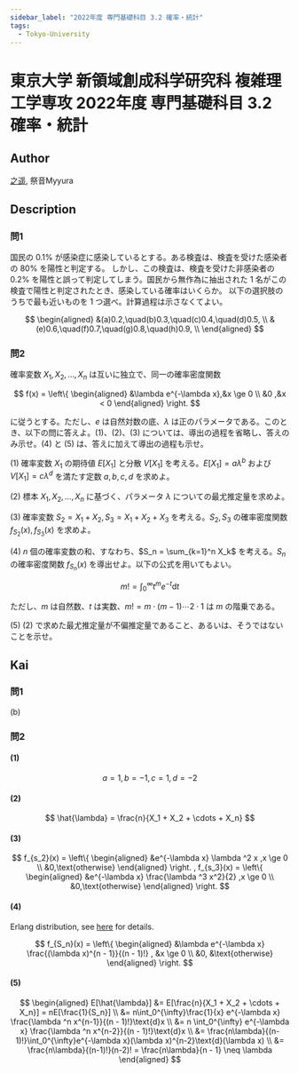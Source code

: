 ```yaml
---
sidebar_label: "2022年度 専門基礎科目 3.2 確率・統計"
tags:
  - Tokyo-University
---
```

# 東京大学 新領域創成科学研究科 複雑理工学専攻 2022年度 専門基礎科目 3.2 確率・統計


## **Author**
[之遥](https://www.zhihu.com/people/zhao-yue-70-84), 祭音Myyura

## **Description**
### 問1 
国民の $0.1\%$ が感染症に感染しているとする。ある検査は、検査を受けた感染者の $80\%$ を陽性と判定する。
しかし、この検査は、検査を受けた非感染者の $0.2\%$ を陽性と誤って判定してしまう。国民から無作為に抽出された $1$ 名がこの検査で陽性と判定されたとき、感染している確率はいくらか。
以下の選択肢のうちで最も近いものを $1$ つ選べ。計算過程は示さなくてよい。

$$
\begin{aligned}
&(a)0.2,\quad(b)0.3,\quad(c)0.4,\quad(d)0.5, \\
&(e)0.6,\quad(f)0.7,\quad(g)0.8,\quad(h)0.9, \\
\end{aligned}
$$

### 問2
確率変数 $X_1, X_2, \dots, X_n$ は互いに独立で、同一の確率密度関数

$$
f(x) = 
\left\{
\begin{aligned}
&\lambda e^{-\lambda x},&x \ge 0 \\
&0 ,&x < 0
\end{aligned}
\right.
$$

に従うとする。ただし、$e$ は自然対数の底、$\lambda$ は正のパラメータである。このとき、以下の問に答えよ。(1)、(2)、(3) については、導出の過程を省略し、答えのみ示せ。(4) と (5) は、答えに加えて導出の過程も示せ。

(1) 確率変数 $X_1$ の期待値 $E[X_1]$ と分散 $V[X_1]$ を考える。$E[X_1] = a\lambda^{b}$ および $V[X_1] = c\lambda^{d}$ を満たす定数 $a, b, c, d$ を求めよ。

(2) 標本 $X_1, X_2, \dots, X_n$ に基づく、パラメータ $\lambda$ についての最尤推定量を求めよ。

(3) 確率変数 $S_2 = X_1 + X_2, S_3 = X_1 + X_2 + X_3$ を考える。$S_2, S_3$ の確率密度関数 $f_{S_2}(x), f_{S_3}(x)$ を求めよ。

(4) $n$ 個の確率変数の和、すなわち、$S_n = \sum_{k=1}^n X_k$ を考える。$S_n$ の確率密度関数 $f_{S_n}(x)$ を導出せよ。以下の公式を用いてもよい。

$$
m! = \int_0^{\infty}t^{m}e^{-t}\text{d}t
$$

ただし、$m$ は自然数、$t$ は実数、$m! = m \cdot (m-1) \cdots 2 \cdot 1$ は $m$ の階乗である。

(5) (2) で求めた最尤推定量が不偏推定量であること、あるいは、そうではないことを示せ。

## **Kai** 
### 問1
(b)

### 問2
#### (1)

$$
a = 1,b = -1,c = 1,d = -2
$$

#### (2)

$$
\hat{\lambda} = \frac{n}{X_1 + X_2 + \cdots + X_n}
$$

#### (3)

$$
f_{s_2}(x) = 
\left\{
\begin{aligned}
&e^{-\lambda x} \lambda ^2 x ,x \ge 0 \\
&0,\text{otherwise}
\end{aligned}
\right. ,
f_{s_3}(x) = 
\left\{
\begin{aligned}
&e^{-\lambda x} \frac{\lambda ^3 x^2}{2} ,x \ge 0 \\
&0,\text{otherwise}
\end{aligned}
\right.
$$

#### (4)
Erlang distribution, see [here](https://math.stackexchange.com/questions/250733/how-is-the-erlang-pdf-derived) for details.

$$
f_{S_n}(x) = 
\left\{
\begin{aligned}
&\lambda e^{-\lambda x} \frac{(\lambda x)^{n - 1}}{(n - 1)!} , &x \ge 0 \\
&0, &\text{otherwise}
\end{aligned}
\right.
$$

#### (5)

$$
\begin{aligned}
E[\hat{\lambda}] &= E[\frac{n}{X_1 + X_2 + \cdots + X_n}] = nE[\frac{1}{S_n}] \\
&= n\int_0^{\infty}\frac{1}{x} e^{-\lambda x} \frac{\lambda ^n x^{n-1}}{(n - 1)!}\text{d}x \\
&= n \int_0^{\infty} e^{-\lambda x} \frac{\lambda ^n x^{n-2}}{(n - 1)!}\text{d}x \\
&= \frac{n\lambda}{(n-1)!}\int_0^{\infty}e^{-\lambda x}(\lambda x)^{n-2}\text{d}(\lambda x) \\
&= \frac{n\lambda}{(n-1)!}(n-2)! = \frac{n\lambda}{n - 1} \neq \lambda
\end{aligned}
$$